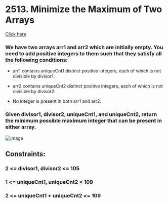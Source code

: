 # 2513. Minimize the Maximum of Two Arrays
[Click here](https://leetcode.com/problems/minimize-the-maximum-of-two-arrays/)
### We have two arrays arr1 and arr2 which are initially empty. You need to add positive integers to them such that they satisfy all the following conditions:

* arr1 contains uniqueCnt1 distinct positive integers, each of which is not divisible by divisor1.

* arr2 contains uniqueCnt2 distinct positive integers, each of which is not divisible by divisor2.

* No integer is present in both arr1 and arr2.

### Given divisor1, divisor2, uniqueCnt1, and uniqueCnt2, return the minimum possible maximum integer that can be present in either array.
 
![image](https://github.com/i-am-SnehaChauhan/LeetCode_Q/assets/94298791/c9fd3e24-4fef-46c7-9670-7a1f6b30732e)


## Constraints:

### 2 <= divisor1, divisor2 <= 105
### 1 <= uniqueCnt1, uniqueCnt2 < 109
### 2 <= uniqueCnt1 + uniqueCnt2 <= 109


